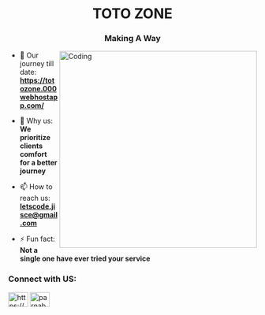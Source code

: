 
<h1 align="center">TOTO ZONE</h1>
<h3 align="center">Making A Way</h3>

<img align="right" alt="Coding" width="400" src="https://mir-s3-cdn-cf.behance.net/project_modules/max_1200/a2c99638830641.577126a36dd77.gif">

- 🌱 Our journey till date: **https://totozone.000webhostapp.com/**

- 💬 Why us: **We prioritize clients comfort for a better journey**

- 📫 How to reach us: **letscode.jisce@gmail.com**

- ⚡ Fun fact: **Not a single one have ever tried your service**

<h3 align="left">Connect with US:</h3>
<p align="left">
<a href="https://www.linkedin.com/groups/9267595/" target="blank"><img align="center" src="https://raw.githubusercontent.com/rahuldkjain/github-profile-readme-generator/master/src/images/icons/Social/linked-in-alt.svg" alt="https://www.linkedin.com/in/parnab-bagchi-072966251/" height="30" width="40" /></a>
<a href="https://www.instagram.com/letscode_community/?igshid=Yzg5MTU1MDY%3D" target="blank"><img align="center" src="https://raw.githubusercontent.com/rahuldkjain/github-profile-readme-generator/master/src/images/icons/Social/instagram.svg" alt="parnab_bagchi" height="30" width="40" /></a>
</p>
